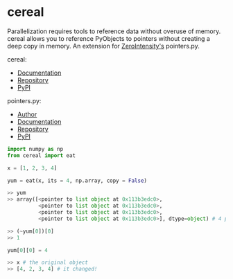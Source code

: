 # cereal
Parallelization requires tools to reference data without overuse of memory. cereal allows you to reference PyObjects to pointers without creating a deep copy in memory. An extension for [ZeroIntensity's](https://github.com/ZeroIntensity/pointers.py) pointers.py.

cereal:
- [Documentation](https://cereal-py.netlify.app)
- [Repository](https://github.com/joshua-auchincloss/cereal-py)
- [PyPI](https://pypi.org/project/cereal-py)

pointers.py:
- [Author](https://github.com/ZeroIntensity)
- [Documentation](https://pointerspy.netlify.app/)
- [Repository](https://github.com/ZeroIntensity/pointers.py)
- [PyPI](https://pypi.org/project/pointers.py)

```py
import numpy as np
from cereal import eat

x = [1, 2, 3, 4]

yum = eat(x, its = 4, np.array, copy = False)

>> yum
>> array([<pointer to list object at 0x113b3edc0>,
          <pointer to list object at 0x113b3edc0>,
          <pointer to list object at 0x113b3edc0>,
          <pointer to list object at 0x113b3edc0>], dtype=object) # 4 pointers to the original object

>> (~yum[0])[0]
>> 1

yum[0][0] = 4

>> x # the original object
>> [4, 2, 3, 4] # it changed!
```
